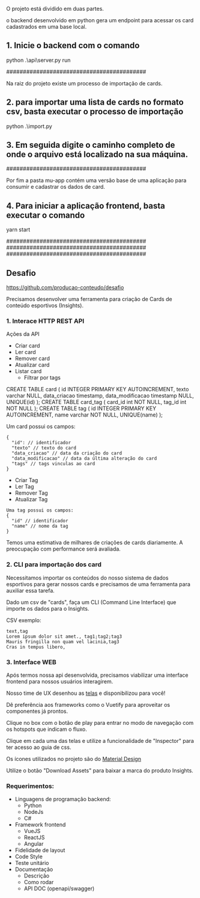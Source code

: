 O projeto está dividido em duas partes. 

o backend desenvolvido em python gera um endpoint para acessar os card cadastrados em uma base local. 

## 1. Inicie o backend com o comando 

python .\api\server.py run

##########################################

Na raiz do projeto existe um processo de importação de cards. 

## 2. para importar uma lista de cards no formato csv, basta executar o processo de importação

python .\import.py  

## 3. Em seguida digite o caminho completo de onde o arquivo está localizado na sua máquina.

##########################################

Por fim a pasta mu-app contém uma versão base de uma aplicação para consumir e cadastrar os dados de card. 

## 4. Para iniciar a aplicação frontend, basta executar o comando 

yarn start

##########################################
##########################################
##########################################

## Desafio

https://github.com/producao-conteudo/desafio

Precisamos desenvolver uma ferramenta para criação de Cards de conteúdo esportivos (Insights).

### 1. Interace HTTP REST API

Ações da API

- Criar card
- Ler card
- Remover card
- Atualizar card
- Listar card
  - Filtrar por tags

CREATE TABLE card (
	id INTEGER PRIMARY KEY AUTOINCREMENT,
  texto varchar NULL,
  data_criacao timestamp,
  data_modificacao timestamp NULL,
  UNIQUE(id)
);
CREATE TABLE card_tag (
	card_id int NOT NULL,
  tag_id int NOT NULL 
);
CREATE TABLE tag (
	id INTEGER PRIMARY KEY AUTOINCREMENT,
  name varchar NOT NULL,
  UNIQUE(name)
);

Um card possui os campos: 
```
{
  "id": // identificador
  "texto" // texto do card
  "data_criacao" // data da criação do card
  "data_modificacao" // data da última alteração do card
  "tags" // tags vinculas ao card
}
```

- Criar Tag
- Ler Tag
- Remover Tag
- Atualizar Tag

```
Uma tag possui os campos:
{
  "id" // identificador
  "name" // nome da tag
}
```

Temos uma estimativa de milhares de criações de cards diariamente. A preocupação com performance será avaliada.

### 2. CLI para importação dos card

Necessitamos importar os conteúdos do nosso sistema de dados esportivos para gerar nossos cards e precisamos de uma ferramenta para auxiliar essa tarefa.


Dado um csv de "cards", faça um CLI (Command Line Interface) que importe os dados para o Insights.

CSV exemplo:

```
text,tag
Lorem ipsum dolor sit amet., tag1;tag2;tag3
Mauris fringilla non quam vel lacinia,tag3
Cras in tempus libero,
```
### 3. Interface WEB

Após termos nossa api desenvolvida, precisamos viabilizar uma interface frontend para nossos usuários interagirem.

Nosso time de UX desenhou as [telas](https://www.sketch.com/s/3f91077d-21c0-4040-8fae-b89d69809d9b) e disponibilizou para você!

Dê preferência aos frameworks como o Vuetify para aproveitar os componentes já prontos.

Clique no box com o botão de play para entrar no modo de navegação com os hotspots que indicam o fluxo.

Clique em cada uma das telas e utilize a funcionalidade de "Inspector" para ter acesso ao guia de css.

Os ícones utilizados no projeto são do [Material Design](https://material.io/resources/icons/?style=baseline)

Utilize o botão "Download Assets" para baixar a marca do produto Insights.


### Requerimentos:
- Linguagens de programação backend:
  - Python
  - NodeJs
  - C#
- Framework frontend
  - VueJS
  - ReactJS
  - Angular
- Fidelidade de layout
- Code Style
- Teste unitário
- Documentação
  - Descrição
  - Como rodar
  - API DOC (openapi/swagger)


